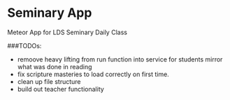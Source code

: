 # Seminary App
Meteor App for LDS Seminary Daily Class

###TODOs:
  + remoove heavy lifting from run function into service for students mirror what was done in reading
  + fix scripture masteries to load correctly on first time.
  + clean up file structure
  + build out teacher functionality
